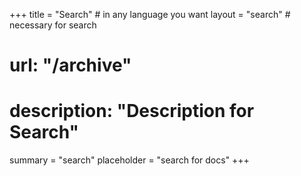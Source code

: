 +++
title = "Search" # in any language you want
layout = "search" # necessary for search
# url: "/archive"
# description: "Description for Search"
summary = "search"
placeholder =  "search for docs"
+++